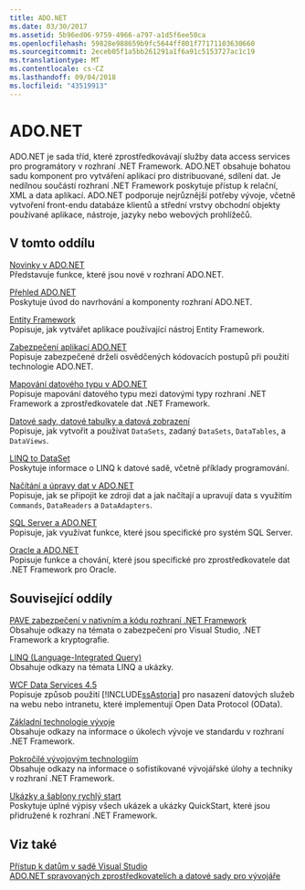 ```yaml
---
title: ADO.NET
ms.date: 03/30/2017
ms.assetid: 5b96ed06-9759-4966-a797-a1d5f6ee50ca
ms.openlocfilehash: 59828e988659b9fc5644ff801f77171103630660
ms.sourcegitcommit: 2eceb05f1a5bb261291a1f6a91c5153727ac1c19
ms.translationtype: MT
ms.contentlocale: cs-CZ
ms.lasthandoff: 09/04/2018
ms.locfileid: "43519913"
---
```

# <a name="adonet"></a>ADO.NET
ADO.NET je sada tříd, které zprostředkovávají služby data access services pro programátory v rozhraní .NET Framework. ADO.NET obsahuje bohatou sadu komponent pro vytváření aplikací pro distribuované, sdílení dat. Je nedílnou součástí rozhraní .NET Framework poskytuje přístup k relační, XML a data aplikací. ADO.NET podporuje nejrůznější potřeby vývoje, včetně vytvoření front-endu databáze klientů a střední vrstvy obchodní objekty používané aplikace, nástroje, jazyky nebo webových prohlížečů.  
  
## <a name="in-this-section"></a>V tomto oddílu  
 [Novinky v ADO.NET](../../../../docs/framework/data/adonet/whats-new.md)  
 Představuje funkce, které jsou nové v rozhraní ADO.NET.  
  
 [Přehled ADO.NET](../../../../docs/framework/data/adonet/ado-net-overview.md)  
 Poskytuje úvod do navrhování a komponenty rozhraní ADO.NET.  
  
 [Entity Framework](https://go.microsoft.com/fwlink/?LinkID=213876)  
 Popisuje, jak vytvářet aplikace používající nástroj Entity Framework.  
  
 [Zabezpečení aplikací ADO.NET](../../../../docs/framework/data/adonet/securing-ado-net-applications.md)  
 Popisuje zabezpečené drželi osvědčených kódovacích postupů při použití technologie ADO.NET.  
  
 [Mapování datového typu v ADO.NET](../../../../docs/framework/data/adonet/data-type-mappings-in-ado-net.md)  
 Popisuje mapování datového typu mezi datovými typy rozhraní .NET Framework a zprostředkovatele dat .NET Framework.  
  
 [Datové sady, datové tabulky a datová zobrazení](../../../../docs/framework/data/adonet/dataset-datatable-dataview/index.md)  
 Popisuje, jak vytvořit a používat `DataSets`, zadaný `DataSets`, `DataTables`, a `DataViews`.  
  
 [LINQ to DataSet](../../../../docs/framework/data/adonet/linq-to-dataset.md)  
 Poskytuje informace o LINQ k datové sadě, včetně příklady programování.  
  
 [Načítání a úpravy dat v ADO.NET](../../../../docs/framework/data/adonet/retrieving-and-modifying-data.md)  
 Popisuje, jak se připojit ke zdroji dat a jak načítají a upravují data s využitím `Commands`, `DataReaders` a `DataAdapters`.  
  
 [SQL Server a ADO.NET](../../../../docs/framework/data/adonet/sql/index.md)  
 Popisuje, jak využívat funkce, které jsou specifické pro systém SQL Server.  
  
 [Oracle a ADO.NET](../../../../docs/framework/data/adonet/oracle-and-adonet.md)  
 Popisuje funkce a chování, které jsou specifické pro zprostředkovatele dat .NET Framework pro Oracle.  
  
## <a name="related-sections"></a>Související oddíly  
 [PAVE zabezpečení v nativním a kódu rozhraní .NET Framework](https://msdn.microsoft.com/library/bd61be84-c143-409a-a75a-44253724f784)  
 Obsahuje odkazy na témata o zabezpečení pro Visual Studio, .NET Framework a kryptografie.  
  
 [LINQ (Language-Integrated Query)](https://msdn.microsoft.com/library/a73c4aec-5d15-4e98-b962-1274021ea93d)  
 Obsahuje odkazy na témata LINQ a ukázky.  
  
 [WCF Data Services 4.5](../../../../docs/framework/data/wcf/index.md)  
 Popisuje způsob použití [!INCLUDE[ssAstoria](../../../../includes/ssastoria-md.md)] pro nasazení datových služeb na webu nebo intranetu, které implementují Open Data Protocol (OData).  
  
 [Základní technologie vývoje](https://msdn.microsoft.com/library/csxbhtye.aspx)  
 Obsahuje odkazy na informace o úkolech vývoje ve standardu v rozhraní .NET Framework.  
  
 [Pokročilé vývojovým technologiím](https://msdn.microsoft.com/library/a493kdy6.aspx)  
 Obsahuje odkazy na informace o sofistikované vývojářské úlohy a techniky v rozhraní .NET Framework.  
  
 [Ukázky a šablony rychlý start](https://msdn.microsoft.com/library/ms184422.aspx)  
 Poskytuje úplné výpisy všech ukázek a ukázky QuickStart, které jsou přidružené k rozhraní .NET Framework.  
  
## <a name="see-also"></a>Viz také  
 [Přístup k datům v sadě Visual Studio](/visualstudio/data-tools/accessing-data-in-visual-studio)  
 [ADO.NET spravovaných zprostředkovatelích a datové sady pro vývojáře](https://go.microsoft.com/fwlink/?LinkId=217917)
